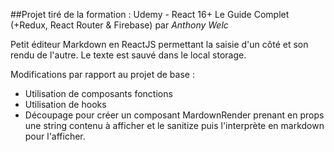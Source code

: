 ##Projet tiré de la formation : Udemy - React 16+ Le Guide Complet (+Redux, React Router & Firebase) par _Anthony Welc_

Petit éditeur Markdown en ReactJS permettant la saisie d'un côté et son rendu de l'autre. Le texte est sauvé dans le local storage.

Modifications par rapport au projet de base :

-   Utilisation de composants fonctions
-   Utilisation de hooks
-   Découpage pour créer un composant MardownRender prenant en props une string contenu à afficher et le sanitize puis l'interprète en markdown pour l'afficher.
